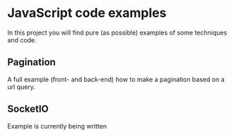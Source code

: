 # JavaScript code examples
In this project you will find pure (as possible) examples of some techniques and code.

## Pagination
A full example (front- and back-end) how to make a pagination based on a url query.

## SocketIO
Example is currently being written